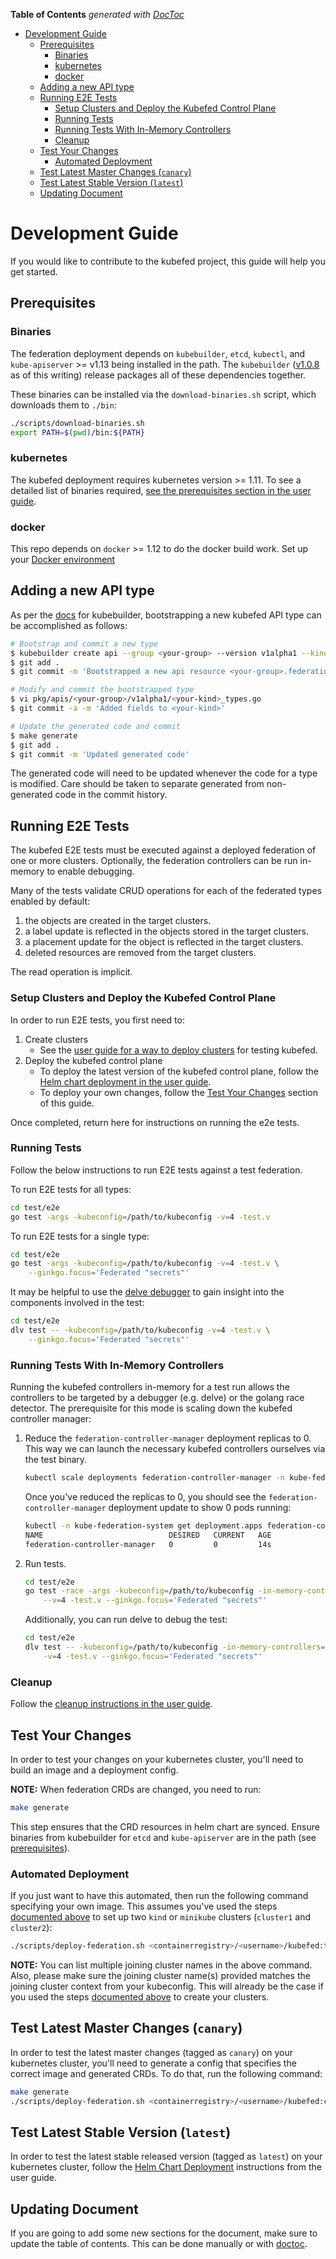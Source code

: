 <!-- START doctoc generated TOC please keep comment here to allow auto update -->
<!-- DON'T EDIT THIS SECTION, INSTEAD RE-RUN doctoc TO UPDATE -->
**Table of Contents**  *generated with [DocToc](https://github.com/thlorenz/doctoc)*

- [Development Guide](#development-guide)
  - [Prerequisites](#prerequisites)
    - [Binaries](#binaries)
    - [kubernetes](#kubernetes)
    - [docker](#docker)
  - [Adding a new API type](#adding-a-new-api-type)
  - [Running E2E Tests](#running-e2e-tests)
    - [Setup Clusters and Deploy the Kubefed Control Plane](#setup-clusters-and-deploy-the-kubefed-control-plane)
    - [Running Tests](#running-tests)
    - [Running Tests With In-Memory Controllers](#running-tests-with-in-memory-controllers)
    - [Cleanup](#cleanup)
  - [Test Your Changes](#test-your-changes)
    - [Automated Deployment](#automated-deployment)
  - [Test Latest Master Changes (`canary`)](#test-latest-master-changes-canary)
  - [Test Latest Stable Version (`latest`)](#test-latest-stable-version-latest)
  - [Updating Document](#updating-document)

<!-- END doctoc generated TOC please keep comment here to allow auto update -->

# Development Guide

If you would like to contribute to the kubefed project, this guide will
help you get started.

## Prerequisites

### Binaries

The federation deployment depends on `kubebuilder`, `etcd`, `kubectl`, and
`kube-apiserver` >= v1.13 being installed in the path. The `kubebuilder`
([v1.0.8](https://github.com/kubernetes-sigs/kubebuilder/releases/tag/v1.0.8)
as of this writing) release packages all of these dependencies together.

These binaries can be installed via the `download-binaries.sh` script, which
downloads them to `./bin`:

```bash
./scripts/download-binaries.sh
export PATH=$(pwd)/bin:${PATH}
```

### kubernetes

The kubefed deployment requires kubernetes version >= 1.11. To see a
detailed list of binaries required, [see the prerequisites section in the
user guide](userguide.md#prerequisites).

### docker

This repo depends on `docker` >= 1.12 to do the docker build work.
Set up your [Docker environment](https://docs.docker.com/install/)

## Adding a new API type

As per the
[docs](http://book.kubebuilder.io/quick_start.html)
for kubebuilder, bootstrapping a new kubefed API type can be
accomplished as follows:

```bash
# Bootstrap and commit a new type
$ kubebuilder create api --group <your-group> --version v1alpha1 --kind <your-kind>
$ git add .
$ git commit -m 'Bootstrapped a new api resource <your-group>.federation.k8s.io./v1alpha1/<your-kind>'

# Modify and commit the bootstrapped type
$ vi pkg/apis/<your-group>/v1alpha1/<your-kind>_types.go
$ git commit -a -m 'Added fields to <your-kind>'

# Update the generated code and commit
$ make generate
$ git add .
$ git commit -m 'Updated generated code'
```

The generated code will need to be updated whenever the code for a
type is modified. Care should be taken to separate generated from
non-generated code in the commit history.

## Running E2E Tests

The kubefed E2E tests must be executed against a deployed
federation of one or more clusters.  Optionally, the federation
controllers can be run in-memory to enable debugging.

Many of the tests validate CRUD operations for each of the federated
types enabled by default:

1. the objects are created in the target clusters.
1. a label update is reflected in the objects stored in the target
   clusters.
1. a placement update for the object is reflected in the target clusters.
1. deleted resources are removed from the target clusters.

The read operation is implicit.

### Setup Clusters and Deploy the Kubefed Control Plane

In order to run E2E tests, you first need to:

1. Create clusters
   - See the [user guide for a way to deploy clusters](userguide.md#create-clusters)
     for testing kubefed.
1. Deploy the kubefed control plane
   - To deploy the latest version of the kubefed control plane, follow
     the [Helm chart deployment in the user guide](../charts/kubefed/README.md#installing-the-chart).
   - To deploy your own changes, follow the [Test Your Changes](#test-your-changes)
     section of this guide.

Once completed, return here for instructions on running the e2e tests.

### Running Tests

Follow the below instructions to run E2E tests against a test federation.

To run E2E tests for all types:

```bash
cd test/e2e
go test -args -kubeconfig=/path/to/kubeconfig -v=4 -test.v
```

To run E2E tests for a single type:

```bash
cd test/e2e
go test -args -kubeconfig=/path/to/kubeconfig -v=4 -test.v \
    --ginkgo.focus='Federated "secrets"'
```

It may be helpful to use the [delve
debugger](https://github.com/derekparker/delve) to gain insight into
the components involved in the test:

```bash
cd test/e2e
dlv test -- -kubeconfig=/path/to/kubeconfig -v=4 -test.v \
    --ginkgo.focus='Federated "secrets"'
```

### Running Tests With In-Memory Controllers

Running the kubefed controllers in-memory for a test run allows the
controllers to be targeted by a debugger (e.g. delve) or the golang
race detector.  The prerequisite for this mode is scaling down the
kubefed controller manager:

1. Reduce the `federation-controller-manager` deployment replicas to 0. This way
   we can launch the necessary kubefed controllers ourselves via the test
   binary.

   ```bash
   kubectl scale deployments federation-controller-manager -n kube-federation-system --replicas=0
   ```

   Once you've reduced the replicas to 0, you should see the
   `federation-controller-manager` deployment update to show 0 pods running:

   ```bash
   kubectl -n kube-federation-system get deployment.apps federation-controller-manager
   NAME                            DESIRED   CURRENT   AGE
   federation-controller-manager   0         0         14s
   ```

1. Run tests.

   ```bash
   cd test/e2e
   go test -race -args -kubeconfig=/path/to/kubeconfig -in-memory-controllers=true \
       --v=4 -test.v --ginkgo.focus='Federated "secrets"'
   ```

   Additionally, you can run delve to debug the test:

   ```bash
   cd test/e2e
   dlv test -- -kubeconfig=/path/to/kubeconfig -in-memory-controllers=true \
       -v=4 -test.v --ginkgo.focus='Federated "secrets"'
   ```

### Cleanup

Follow the [cleanup instructions in the user guide](../charts/kubefed/README.md#uninstalling-the-chart).

## Test Your Changes

In order to test your changes on your kubernetes cluster, you'll need
to build an image and a deployment config.

**NOTE:** When federation CRDs are changed, you need to run:
```bash
make generate
```
This step ensures that the CRD resources in helm chart are synced.
Ensure binaries from kubebuilder for `etcd` and `kube-apiserver` are in the path (see [prerequisites](#prerequisites)).

### Automated Deployment

If you just want to have this automated, then run the following command
specifying your own image. This assumes you've used the steps [documented
above](#setup-clusters-and-deploy-the-kubefed-control-plane) to
set up two `kind` or `minikube` clusters (`cluster1` and `cluster2`):

```bash
./scripts/deploy-federation.sh <containerregistry>/<username>/kubefed:test cluster2
```

**NOTE:** You can list multiple joining cluster names in the above command.
Also, please make sure the joining cluster name(s) provided matches the joining
cluster context from your kubeconfig. This will already be the case if you used
the steps [documented
above](#setup-clusters-and-deploy-the-kubefed-control-plane)
to create your clusters.

## Test Latest Master Changes (`canary`)

In order to test the latest master changes (tagged as `canary`) on your
kubernetes cluster, you'll need to generate a config that specifies the correct
image and generated CRDs. To do that, run the following command:

```bash
make generate
./scripts/deploy-federation.sh <containerregistry>/<username>/kubefed:canary cluster2
```

## Test Latest Stable Version (`latest`)

In order to test the latest stable released version (tagged as `latest`) on
your kubernetes cluster, follow the
[Helm Chart Deployment](../charts/kubefed/README.md#installing-the-chart) instructions from the user guide.

## Updating Document

If you are going to add some new sections for the document, make sure to update the table
of contents. This can be done manually or with [doctoc](https://github.com/thlorenz/doctoc).
